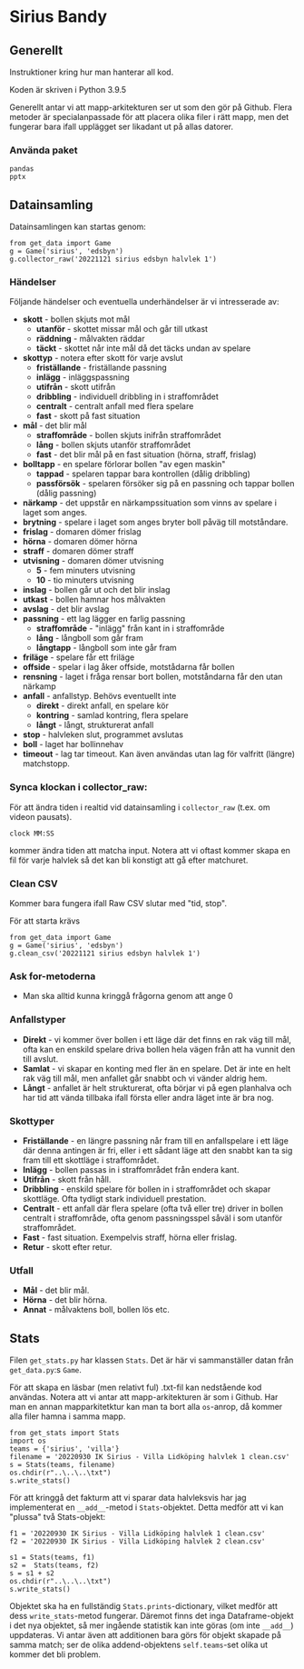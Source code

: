 # Sirius Bandy
## Generellt
Instruktioner kring hur man hanterar all kod. 

Koden är skriven i Python 3.9.5

Generellt antar vi att mapp-arkitekturen ser ut som den gör på Github. Flera metoder är specialanpassade för att placera olika filer i rätt mapp, men det fungerar bara ifall upplägget ser likadant ut på allas datorer. 

### Använda paket
```
pandas
pptx
```

## Datainsamling
Datainsamlingen kan startas genom:
```
from get_data import Game
g = Game('sirius', 'edsbyn')
g.collector_raw('20221121 sirius edsbyn halvlek 1')
```

### Händelser
Följande händelser och eventuella underhändelser är vi intresserade av:
* **skott** - bollen skjuts mot mål
  * **utanför** - skottet missar mål och går till utkast
  * **räddning** - målvakten räddar
  * **täckt** - skottet når inte mål då det täcks undan av spelare
* **skottyp** - notera efter skott för varje avslut
  * **friställande** - friställande passning
  * **inlägg** - inläggspassning
  * **utifrån** - skott utifrån
  * **dribbling** - individuell dribbling in i straffområdet
  * **centralt** - centralt anfall med flera spelare
  * **fast** - skott på fast situation
* **mål** - det blir mål
  * **straffområde** - bollen skjuts inifrån straffområdet 
  * **lång** - bollen skjuts utanför straffområdet
  * **fast** - det blir mål på en fast situation (hörna, straff, frislag)
* **bolltapp** - en spelare förlorar bollen "av egen maskin"
  * **tappad** - spelaren tappar bara kontrollen (dålig dribbling)
  * **passförsök** - spelaren försöker sig på en passning och tappar bollen (dålig passning)
* **närkamp** - det uppstår en närkampssituation som vinns av spelare i laget som anges. 
* **brytning** - spelare i laget som anges bryter boll påväg till motståndare.
* **frislag** - domaren dömer frislag
* **hörna** - domaren dömer hörna
* **straff** - domaren dömer straff
* **utvisning** - domaren dömer utvisning
  * **5** - fem minuters utvisning
  * **10** - tio minuters utvisning 
* **inslag** - bollen går ut och det blir inslag
* **utkast** - bollen hamnar hos målvakten
* **avslag** - det blir avslag
* **passning** - ett lag lägger en farlig passning 
  * **straffområde** - "inlägg" från kant in i straffområde
  * **lång** - långboll som går fram
  * **långtapp** - långboll som inte går fram
* **friläge** - spelare får ett friläge
* **offside** - spelar i lag åker offside, motstådarna får bollen
* **rensning** - laget i fråga rensar bort bollen, motståndarna får den utan närkamp
* **anfall** - anfallstyp. Behövs eventuellt inte
  * **direkt** - direkt anfall, en spelare kör
  * **kontring** - samlad kontring, flera spelare
  * **långt** - långt, strukturerat anfall 
* **stop** - halvleken slut, programmet avslutas
* **boll** - laget har bollinnehav
* **timeout** - lag tar timeout. Kan även användas utan lag för valfritt (längre) matchstopp. 

### Synca klockan i collector_raw:
För att ändra tiden i realtid vid datainsamling i ```collector_raw``` (t.ex. om videon pausats).
```
clock MM:SS
```
kommer ändra tiden att matcha input. Notera att vi oftast kommer skapa en fil för varje halvlek så det kan bli konstigt att gå efter matchuret. 

### Clean CSV
Kommer bara fungera ifall Raw CSV slutar med "tid, stop".

För att starta krävs
```
from get_data import Game
g = Game('sirius', 'edsbyn')
g.clean_csv('20221121 sirius edsbyn halvlek 1')
```

### Ask for-metoderna
* Man ska alltid kunna kringgå frågorna genom att ange 0

### Anfallstyper
* **Direkt** -  vi kommer över bollen i ett läge där det finns en rak väg till mål, ofta kan en enskild spelare driva bollen hela vägen från att ha vunnit den till avslut.
* **Samlat** - vi skapar en konting med fler än en spelare. Det är inte en helt rak väg till mål, men anfallet går snabbt och vi vänder aldrig hem.
* **Långt** - anfallet är helt strukturerat, ofta börjar vi på egen planhalva och har tid att vända tillbaka ifall första eller andra läget inte är bra nog.

### Skottyper
* **Friställande** - en längre passning når fram till en anfallspelare i ett läge där denna antingen är fri, eller i ett sådant läge att den snabbt kan ta sig fram till ett skottläge i straffområdet.
* **Inlägg** - bollen passas in i straffområdet från endera kant. 
* **Utifrån** - skott från håll. 
* **Dribbling** - enskild spelare för bollen in i straffområdet och skapar skottläge. Ofta tydligt stark individuell prestation. 
* **Centralt** - ett anfall där flera spelare (ofta två eller tre) driver in bollen centralt i straffområde, ofta genom passningsspel såväl i som utanför straffområdet.
* **Fast** - fast situation. Exempelvis straff, hörna eller frislag. 
* **Retur** - skott efter retur. 

### Utfall
* **Mål** - det blir mål.
* **Hörna** - det blir hörna.
* **Annat** - målvaktens boll, bollen lös etc.


## Stats
Filen ```get_stats.py``` har klassen ```Stats```. Det är här vi sammanställer datan från ```get_data.py```:s ```Game```. 

För att skapa en läsbar (men relativt ful) .txt-fil kan nedstående kod användas. Notera att vi antar att mapp-arkitekturen är som i Github. Har man en annan mapparkitetktur kan man ta bort alla ```os```-anrop, då kommer alla filer hamna i samma mapp.

```
from get_stats import Stats
import os
teams = {'sirius', 'villa'}
filename = '20220930 IK Sirius - Villa Lidköping halvlek 1 clean.csv'
s = Stats(teams, filename)
os.chdir(r"..\..\..\txt") 
s.write_stats()
```

För att kringgå det fakturm att vi sparar data halvleksvis har jag implementerat en ```__add__```-metod i ```Stats```-objektet. Detta medför att vi kan "plussa" två Stats-objekt:
 ```
 f1 = '20220930 IK Sirius - Villa Lidköping halvlek 1 clean.csv'
f2 = '20220930 IK Sirius - Villa Lidköping halvlek 2 clean.csv'

 s1 = Stats(teams, f1) 
 s2 =  Stats(teams, f2)
 s = s1 + s2
 os.chdir(r"..\..\..\txt") 
 s.write_stats()
 ``` 
 Objektet ska ha en fullständig ```Stats.prints```-dictionary, vilket medför att dess ```write_stats```-metod fungerar. Däremot finns det inga Dataframe-objekt i det nya objektet, så mer ingående statistik kan inte göras (om inte ```__add__```) uppdateras. Vi antar även att additionen bara görs för objekt skapade på samma match; ser de olika addend-objektens ```self.teams```-set olika ut kommer det bli problem. 
